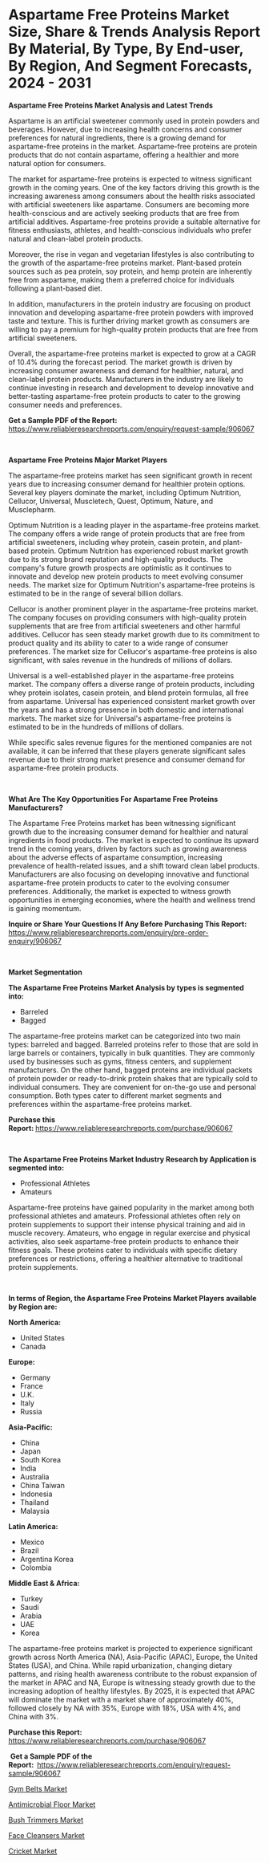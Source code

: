 <p><h1>Aspartame Free Proteins Market Size, Share & Trends Analysis Report By Material, By Type, By End-user, By Region, And Segment Forecasts, 2024 - 2031</h1></p><p><strong>Aspartame Free Proteins Market Analysis and Latest Trends</strong></p>
<p><p>Aspartame is an artificial sweetener commonly used in protein powders and beverages. However, due to increasing health concerns and consumer preferences for natural ingredients, there is a growing demand for aspartame-free proteins in the market. Aspartame-free proteins are protein products that do not contain aspartame, offering a healthier and more natural option for consumers.</p><p>The market for aspartame-free proteins is expected to witness significant growth in the coming years. One of the key factors driving this growth is the increasing awareness among consumers about the health risks associated with artificial sweeteners like aspartame. Consumers are becoming more health-conscious and are actively seeking products that are free from artificial additives. Aspartame-free proteins provide a suitable alternative for fitness enthusiasts, athletes, and health-conscious individuals who prefer natural and clean-label protein products.</p><p>Moreover, the rise in vegan and vegetarian lifestyles is also contributing to the growth of the aspartame-free proteins market. Plant-based protein sources such as pea protein, soy protein, and hemp protein are inherently free from aspartame, making them a preferred choice for individuals following a plant-based diet.</p><p>In addition, manufacturers in the protein industry are focusing on product innovation and developing aspartame-free protein powders with improved taste and texture. This is further driving market growth as consumers are willing to pay a premium for high-quality protein products that are free from artificial sweeteners.</p><p>Overall, the aspartame-free proteins market is expected to grow at a CAGR of 10.4% during the forecast period. The market growth is driven by increasing consumer awareness and demand for healthier, natural, and clean-label protein products. Manufacturers in the industry are likely to continue investing in research and development to develop innovative and better-tasting aspartame-free protein products to cater to the growing consumer needs and preferences.</p></p>
<p><strong>Get a Sample PDF of the Report:&nbsp;</strong> <a href="https://www.reliableresearchreports.com/enquiry/request-sample/906067">https://www.reliableresearchreports.com/enquiry/request-sample/906067</a></p>
<p>&nbsp;</p>
<p><strong>Aspartame Free Proteins Major Market Players</strong></p>
<p><p>The aspartame-free proteins market has seen significant growth in recent years due to increasing consumer demand for healthier protein options. Several key players dominate the market, including Optimum Nutrition, Cellucor, Universal, Muscletech, Quest, Optimum, Nature, and Musclepharm.</p><p>Optimum Nutrition is a leading player in the aspartame-free proteins market. The company offers a wide range of protein products that are free from artificial sweeteners, including whey protein, casein protein, and plant-based protein. Optimum Nutrition has experienced robust market growth due to its strong brand reputation and high-quality products. The company's future growth prospects are optimistic as it continues to innovate and develop new protein products to meet evolving consumer needs. The market size for Optimum Nutrition's aspartame-free proteins is estimated to be in the range of several billion dollars.</p><p>Cellucor is another prominent player in the aspartame-free proteins market. The company focuses on providing consumers with high-quality protein supplements that are free from artificial sweeteners and other harmful additives. Cellucor has seen steady market growth due to its commitment to product quality and its ability to cater to a wide range of consumer preferences. The market size for Cellucor's aspartame-free proteins is also significant, with sales revenue in the hundreds of millions of dollars.</p><p>Universal is a well-established player in the aspartame-free proteins market. The company offers a diverse range of protein products, including whey protein isolates, casein protein, and blend protein formulas, all free from aspartame. Universal has experienced consistent market growth over the years and has a strong presence in both domestic and international markets. The market size for Universal's aspartame-free proteins is estimated to be in the hundreds of millions of dollars.</p><p>While specific sales revenue figures for the mentioned companies are not available, it can be inferred that these players generate significant sales revenue due to their strong market presence and consumer demand for aspartame-free protein products.</p></p>
<p>&nbsp;</p>
<p><strong>What Are The Key Opportunities For Aspartame Free Proteins Manufacturers?</strong></p>
<p><p>The Aspartame Free Proteins market has been witnessing significant growth due to the increasing consumer demand for healthier and natural ingredients in food products. The market is expected to continue its upward trend in the coming years, driven by factors such as growing awareness about the adverse effects of aspartame consumption, increasing prevalence of health-related issues, and a shift toward clean label products. Manufacturers are also focusing on developing innovative and functional aspartame-free protein products to cater to the evolving consumer preferences. Additionally, the market is expected to witness growth opportunities in emerging economies, where the health and wellness trend is gaining momentum.</p></p>
<p><strong>Inquire or Share Your Questions If Any Before Purchasing This Report:</strong> <a href="https://www.reliableresearchreports.com/enquiry/pre-order-enquiry/906067">https://www.reliableresearchreports.com/enquiry/pre-order-enquiry/906067</a></p>
<p>&nbsp;</p>
<p><strong>Market Segmentation</strong></p>
<p><strong>The Aspartame Free Proteins Market Analysis by types is segmented into:</strong></p>
<p><ul><li>Barreled</li><li>Bagged</li></ul></p>
<p><p>The aspartame-free proteins market can be categorized into two main types: barreled and bagged. Barreled proteins refer to those that are sold in large barrels or containers, typically in bulk quantities. They are commonly used by businesses such as gyms, fitness centers, and supplement manufacturers. On the other hand, bagged proteins are individual packets of protein powder or ready-to-drink protein shakes that are typically sold to individual consumers. They are convenient for on-the-go use and personal consumption. Both types cater to different market segments and preferences within the aspartame-free proteins market.</p></p>
<p><strong>Purchase this Report:&nbsp;</strong><a href="https://www.reliableresearchreports.com/purchase/906067">https://www.reliableresearchreports.com/purchase/906067</a></p>
<p>&nbsp;</p>
<p><strong>The Aspartame Free Proteins Market Industry Research by Application is segmented into:</strong></p>
<p><ul><li>Professional Athletes</li><li>Amateurs</li></ul></p>
<p><p>Aspartame-free proteins have gained popularity in the market among both professional athletes and amateurs. Professional athletes often rely on protein supplements to support their intense physical training and aid in muscle recovery. Amateurs, who engage in regular exercise and physical activities, also seek aspartame-free protein products to enhance their fitness goals. These proteins cater to individuals with specific dietary preferences or restrictions, offering a healthier alternative to traditional protein supplements.</p></p>
<p>&nbsp;</p>
<p><strong>In terms of Region, the Aspartame Free Proteins Market Players available by Region are:</strong></p>
<p>
    <p> <strong> North America: </strong>
        <ul>
            <li>United States</li>
            <li>Canada</li>
        </ul>
        </p> 
    <p> <strong> Europe: </strong>
        <ul>
            <li>Germany</li>
            <li>France</li>
            <li>U.K.</li>
            <li>Italy</li>
            <li>Russia</li>
        </ul>
        </p> 
    <p> <strong> Asia-Pacific: </strong>
        <ul>
            <li>China</li>
            <li>Japan</li>
            <li>South Korea</li>
            <li>India</li>
            <li>Australia</li>
            <li>China Taiwan</li>
            <li>Indonesia</li>
            <li>Thailand</li>
            <li>Malaysia</li>
        </ul>
        </p> 
    <p> <strong> Latin America: </strong>
        <ul>
            <li>Mexico</li>
            <li>Brazil</li>
            <li>Argentina Korea</li>
            <li>Colombia</li>
        </ul>
        </p> 
    <p> <strong> Middle East & Africa: </strong>
        <ul>
            <li>Turkey</li>
            <li>Saudi</li>
            <li>Arabia</li>
            <li>UAE</li>
            <li>Korea</li>
        </ul>
    </p>
    </p>
<p><p>The aspartame-free proteins market is projected to experience significant growth across North America (NA), Asia-Pacific (APAC), Europe, the United States (USA), and China. While rapid urbanization, changing dietary patterns, and rising health awareness contribute to the robust expansion of the market in APAC and NA, Europe is witnessing steady growth due to the increasing adoption of healthy lifestyles. By 2025, it is expected that APAC will dominate the market with a market share of approximately 40%, followed closely by NA with 35%, Europe with 18%, USA with 4%, and China with 3%.</p></p>
<p><strong>Purchase this Report: </strong><a href="https://www.reliableresearchreports.com/purchase/906067">https://www.reliableresearchreports.com/purchase/906067</a></p>
<p>&nbsp;<strong>Get a Sample PDF of the Report:&nbsp;&nbsp;</strong><a href="https://www.reliableresearchreports.com/enquiry/request-sample/906067">https://www.reliableresearchreports.com/enquiry/request-sample/906067</a></p>
<p><strong></strong></p>
<p><p><a href="https://medium.com/@faithterry767/gym-belts-market-share-evolution-and-market-growth-trends-2024-2031-614179bafb45">Gym Belts Market</a></p><p><a href="https://medium.com/@faithterry767/antimicrobial-floor-market-exploring-market-share-market-trends-and-future-growth-731de603c090">Antimicrobial Floor Market</a></p><p><a href="https://medium.com/@faithterry767/bush-trimmers-nbsp-market-focuses-on-market-share-size-and-projected-forecast-till-2031-9f4ac260d159">Bush Trimmers Market</a></p><p><a href="https://medium.com/@faithterry767/face-cleansers-market-size-cagr-trends-2024-2030-62b43dd10d79">Face Cleansers Market</a></p><p><a href="https://medium.com/@stevengarcia756/cricket-market-analysis-its-cagr-market-segmentation-and-global-industry-overview-38cd0e5a7f2c">Cricket Market</a></p></p>